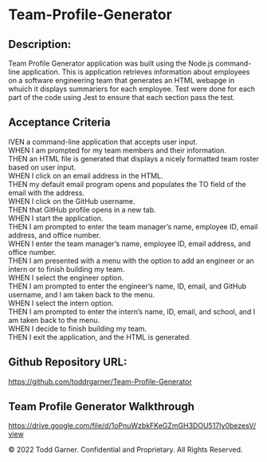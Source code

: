 # Team-Profile-Generator


## Description:

Team Profile Generator application was built using the Node.js command-line application. This is application retrieves information about employees on a software engineering team that generates an HTML webapge in whuich it displays summariers for each employee. Test were done for each part of the code using Jest to ensure that each section pass the test.

## Acceptance Criteria
IVEN a command-line application that accepts user input. <br>
WHEN I am prompted for my team members and their information. <br>
THEN an HTML file is generated that displays a nicely formatted team roster based on user input. <br>
WHEN I click on an email address in the HTML. <br>
THEN my default email program opens and populates the TO field of the email with the address. <br>
WHEN I click on the GitHub username. <br>
THEN that GitHub profile opens in a new tab. <br>
WHEN I start the application. <br>
THEN I am prompted to enter the team manager’s name, employee ID, email address, and office number.<br>
WHEN I enter the team manager’s name, employee ID, email address, and office number. <br>
THEN I am presented with a menu with the option to add an engineer or an intern or to finish building my team. <br>
WHEN I select the engineer option. <br>
THEN I am prompted to enter the engineer’s name, ID, email, and GitHub username, and I am taken back to the menu. <br>
WHEN I select the intern option. <br>
THEN I am prompted to enter the intern’s name, ID, email, and school, and I am taken back to the menu. <br>
WHEN I decide to finish building my team.<br>
THEN I exit the application, and the HTML is generated. <br>



## Github Repository URL:

https://github.com/toddrgarner/Team-Profile-Generator

## Team Profile Generator Walkthrough

https://drive.google.com/file/d/1oPnuWzbkFKeGZmGH3DOU517Iy0bezesV/view

© 2022 Todd Garner. Confidential and Proprietary. All Rights Reserved.